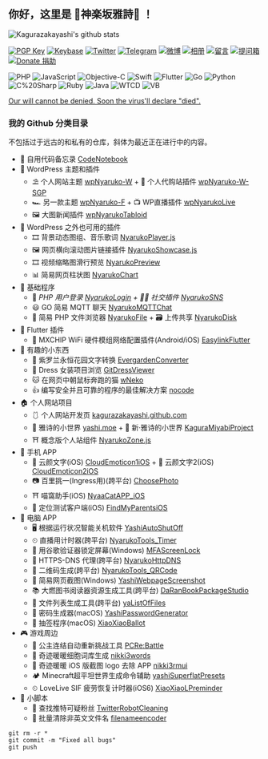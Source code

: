 ## 你好，这里是 🌸神楽坂雅詩🌈 ！

![Kagurazakayashi's github stats](https://github-readme-stats.vercel.app/api?username=kagurazakayashi&show_icons=true&title_color=FF1493&icon_color=FF00FF&text_color=FF69B4&count_private=true&bg_color=0,ADD8E6,FFC0CB,FFF,FFC0CB,ADD8E6&include_all_commits=true)

[![PGP Key](https://img.shields.io/badge/-PGPkey-0093DD?logo=GNU%20Privacy%20Guard&labelColor=0093DD&logoColor=fff)](https://github.com/kagurazakayashi/pubkey)
[![Keybase](https://img.shields.io/badge/-Keybase-33A0FF?logo=Keybase&labelColor=33A0FF&logoColor=fff)](https://keybase.io/kagurazakayashi)
[![Twitter](https://img.shields.io/badge/-Twitter-1DA1F2?logo=Twitter&labelColor=1DA1F2&logoColor=fff)](https://twitter.com/kagurazakayashi)
[![Telegram](https://img.shields.io/badge/-Telegram-2CA5E0?logo=Telegram&labelColor=2CA5E0&logoColor=fff)](https://t.me/yashichannel)
[![微博](https://img.shields.io/badge/-微博-E6162D?logo=Sina%20Weibo&labelColor=E6162D&logoColor=fff)](https://weibo.com/KagurazakaYashi)
[![相册](https://img.shields.io/badge/-相册-E4405F?logo=Instagram&labelColor=E4405F&logoColor=fff)](https://github.com/komeiji-satori/Dress/blob/master/KagurazakaYashi/README.md)
[![留言](https://img.shields.io/badge/-留言-7719AA?logo=Microsoft%20OneNote&labelColor=7719AA&logoColor=fff)](https://gist.github.com/kagurazakayashi/c88f9670c9b00ea335cffdddd6bcacdf)
[![提问箱](https://img.shields.io/badge/-？%20提问箱-FF4088)](https://www.popiask.cn/yashimoe)
[![Donate 捐助](https://img.shields.io/badge/-Donate%20捐助-F7931A?logo=Bitcoin&labelColor=F7931A&logoColor=fff)](https://afdian.net/@yashi)

![PHP](https://img.shields.io/badge/-PHP-777bb3?style=flat-square&logo=php&labelColor=777bb3&logoColor=fff)
![JavaScript](https://img.shields.io/badge/-JavaScript-e5cd0c?style=flat-square&logo=JavaScript&labelColor=f7df1e&logoColor=000)
![Objective-C](https://img.shields.io/badge/-ObjectiveC-888?style=flat-square)
![Swift](https://img.shields.io/badge/-Swift-FA7343?style=flat-square&logo=Swift&labelColor=FA7343&logoColor=fff)
![Flutter](https://img.shields.io/badge/-Flutter-02569B?style=flat-square&logo=Flutter&labelColor=02569B&logoColor=fff)
![Go](https://img.shields.io/badge/-Go-00ADD8?style=flat-square&logo=Go&labelColor=00ADD8&logoColor=fff)
![Python](https://img.shields.io/badge/-Python-3776AB?style=flat-square&logo=Python&labelColor=3776AB&logoColor=fff)
![C%20Sharp](https://img.shields.io/badge/-C%23-239120?style=flat-square&logo=C%20Sharp&labelColor=239120&logoColor=fff)
![Ruby](https://img.shields.io/badge/-Ruby-CC342D?style=flat-square&logo=Ruby&labelColor=CC342D&logoColor=fff)
![Java](https://img.shields.io/badge/-Java-007396?style=flat-square&logo=Java&labelColor=007396&logoColor=fff)
![WTCD](https://img.shields.io/badge/-WTCD-667881?style=flat-square)
![VB](https://img.shields.io/badge/-VB-31A8FF?style=flat-square)

[Our will cannot be denied. Soon the virus'll declare "died".](https://stats.foldingathome.org/donor/KagurazakaYashi)

### 我的 Github 分类目录

不包括过于远古的和私有的仓库，斜体为最近正在进行中的内容。
- 📔 自用代码备忘录 [CodeNotebook](https://github.com/kagurazakayashi/CodeNotebook)
- 🏰 WordPress 主题和插件
  - ⛱ 个人网站主题 [wpNyaruko-W](https://github.com/kagurazakayashi/wpNyaruko-W) + 🛒 个人代购站插件 [wpNyaruko-W-SGP](https://github.com/kagurazakayashi/wpNyaruko-W-SGP)
  - 🏎 另一款主题 [wpNyaruko-F](https://github.com/kagurazakayashi/wpNyaruko-F) + 📺 WP直播插件 [wpNyarukoLive](https://github.com/kagurazakayashi/wpNyarukoLive)
  - 🖼 大图新闻插件 [wpNyarukoTabloid](https://github.com/kagurazakayashi/wpNyarukoTabloid)
- 🧩 WordPress 之外也可用的插件
  - 🎞 背景动态图组、音乐歌词 [NyarukoPlayer.js](https://github.com/kagurazakayashi/NyarukoPlayer.js)
  - 🖼 网页横向滚动图片链接插件 [NyarukoShowcase.js](https://github.com/kagurazakayashi/NyarukoShowcase.js)
  - 🎞 视频缩略图滑行预览 [NyarukoPreview](https://github.com/kagurazakayashi/NyarukoPreview)
  - 📊 简易网页柱状图 [NyarukoChart](https://github.com/kagurazakayashi/NyarukoChart)
- 🎫 基础程序
  - 🔑 *PHP 用户登录 [NyarukoLogin](https://github.com/kagurazakayashi/NyarukoLogin) + 👯‍♀️ 社交插件 [NyarukoSNS](https://github.com/kagurazakayashi/NyarukoSNS)*
  - 😃 GO 简易 MQTT 聊天 [NyarukoMQTTChat](https://github.com/kagurazakayashi/NyarukoMQTTChat)
  - 📁 简易 PHP 文件浏览器 [NyarukoFile](https://github.com/kagurazakayashi/NyarukoFile) + 🗃️ 上传共享 [NyarukoDisk](https://github.com/kagurazakayashi/NyarukoDisk)
- 🦋 Flutter 插件
  - 📡 MXCHIP WiFi 硬件模组网络配置插件(Android/iOS) [EasylinkFlutter](https://github.com/kagurazakayashi/EasylinkFlutter)
- 🎀 有趣的小东西
  - 📜 紫罗兰永恒花园文字转换 [EvergardenConverter](https://github.com/kagurazakayashi/EvergardenConverter)
  - 👗 Dress 女装项目浏览 [GitDressViewer](https://github.com/kagurazakayashi/GitDressViewer)
  - 🐱 在网页中朝鼠标奔跑的猫 [wNeko](https://github.com/kagurazakayashi/wNeko)
  - 👍 编写安全并且可靠的程序的最佳解决方案 [nocode](https://github.com/kagurazakayashi/nocode)
- 🏠 个人网站项目
  - 🩱 个人网站开发页 [kagurazakayashi.github.com](https://github.com/kagurazakayashi/kagurazakayashi.github.com)
  - 🎡 雅诗的小世界 [yashi.moe](https://github.com/kagurazakayashi/yashi.moe) + 👒 新·雅诗的小世界 [KaguraMiyabi​ Project](https://github.com/KaguraMiyabi)
  - ⛩ 概念版个人站组件 [NyarukoZone.js](https://github.com/kagurazakayashi/NyarukoZone.js)
- 📱 手机 APP
  - 🌼 云颜文字(iOS) [CloudEmoticon1iOS](https://github.com/cloud-emoticon/CloudEmoticon1iOS) + 🌼 云颜文字2(iOS) [CloudEmoticon2iOS](https://github.com/cloud-emoticon/CloudEmoticon2iOS)
  - 📷 百里挑一(Ingress用)(跨平台) [ChoosePhoto](https://github.com/kagurazakayashi/ChoosePhoto)
  - ⛩ 喵窩助手(iOS) [NyaaCatAPP_iOS](https://github.com/kagurazakayashi/NyaaCatAPP_iOS)
  - 👻 定位测试客户端(iOS) [FindMyParentsiOS](https://github.com/kagurazakayashi/FindMyParentsiOS)
- 🔧 电脑 APP
  - 🖥 根据运行状况智能关机软件 [YashiAutoShutOff](https://github.com/kagurazakayashi/YashiAutoShutOff)
  - ⏲ 直播用计时器(跨平台) [NyarukoTools_Timer](https://github.com/kagurazakayashi/NyarukoTools_Timer)
  - 🔐 用谷歌验证器锁定屏幕(Windows) [MFAScreenLock](https://github.com/kagurazakayashi/MFAScreenLock)
  - 🧭 HTTPS-DNS 代理(跨平台) [NyarukoHttpDNS](https://github.com/kagurazakayashi/NyarukoHttpDNS)
  - 📱 二维码生成(跨平台) [NyarukoTools_QRCode](https://github.com/kagurazakayashi/NyarukoTools_QRCode)
  - 📰 简易网页截图(Windows) [YashiWebpageScreenshot](https://github.com/kagurazakayashi/YashiWebpageScreenshot)
  - 📚 大燃图书阅读器资源生成工具(跨平台) [DaRanBookPackageStudio](https://github.com/kagurazakayashi/DaRanBookPackageStudio)
  - 📂 文件列表生成工具(跨平台) [yaListOfFiles](https://github.com/kagurazakayashi/yaListOfFiles)
  - 🔐 密码生成器(macOS) [YashiPasswordGenerator](https://github.com/kagurazakayashi/YashiPasswordGenerator)
  - 🏺 抽签程序(macOS) [XiaoXiaoBallot](https://github.com/kagurazakayashi/XiaoXiaoBallot)
- 🎮 游戏周边
  - 👸 公主连结自动重新挑战工具 [PCRe:Battle](https://github.com/kagurazakayashi/PCRe-Battle)
  - 👗 奇迹暖暖细胞词库生成 [nikki3words](https://github.com/kagurazakayashi/nikki3words)
  - 👗 奇迹暖暖 iOS 版截图 logo 去除 APP [nikki3rmui](https://github.com/kagurazakayashi/nikki3rmui)
  - 🏕 Minecraft超平坦世界生成命令辅助 [yashiSuperflatPresets](https://github.com/kagurazakayashi/yashiSuperflatPresets)
  - ⏲ LoveLive SIF 疲劳恢复计时器(iOS6) [XiaoXiaoLPreminder](https://github.com/kagurazakayashi/XiaoXiaoLPreminder)
- 📜 小脚本
  - 🔫 查找推特可疑粉丝 [TwitterRobotCleaning](https://github.com/kagurazakayashi/TwitterRobotCleaning)
  - 📝 批量清除非英文文件名 [filenameencoder](https://github.com/kagurazakayashi/filenameencoder)

```
git rm -r *
git commit -m "Fixed all bugs"
git push
```